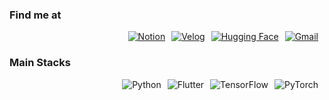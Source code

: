 
  
### Find me at 
<div style="text-align: right; display: flex; justify-content: flex-end;">
    <a href="https://puddle-addition-e07.notion.site/HaEun-Yun-2b5fd9ed97a04165b28bbb056507b7e4" style="margin-right: 10px;">
        <img src="https://img.shields.io/badge/Notion-5A88C2?style=flat-square&logo=Notion&logoColor=FFFFFF" alt="Notion">
    </a>
    <a href="https://velog.io/@yun_haaaa" style="margin-right: 10px;">
        <img src="https://img.shields.io/badge/Velog-6E7C99?style=flat-square&logo=velog&logoColor=white" alt="Velog">
    </a>
    <a href="https://huggingface.co/Haaaaeun" style="margin-right: 10px;">
        <img src="https://img.shields.io/badge/Hugging%20Face-8899BD?style=flat-square&logo=hugging%20face&logoColor=white" alt="Hugging Face">
    </a>
    <a href="mailto:qlxqlrt2012@gmail.com" style="margin-right: 10px;">
        <img src="https://img.shields.io/badge/Gmail-616E87?style=flat-square&logo=Gmail&logoColor=white" alt="Gmail">
    </a>
</div>

### Main Stacks
<div style="text-align: right; display: flex; justify-content: flex-end;">
    <img src="https://img.shields.io/badge/Python-228AD1?style=flat-square&logo=python&logoColor=white" alt="Python" style="margin-right: 10px;">
    <img src="https://img.shields.io/badge/Flutter-2C84DB?style=flat-square&logo=flutter&logoColor=white" alt="Flutter" style="margin-right: 10px;">
    <img src="https://img.shields.io/badge/TensorFlow-828BC2?style=flat-square&logo=tensorflow&logoColor=white" alt="TensorFlow" style="margin-right: 10px;">
    <img src="https://img.shields.io/badge/PyTorch-6F8AD7?style=flat-square&logo=pytorch&logoColor=white" alt="PyTorch" style="margin-right: 10px;">
</div>



